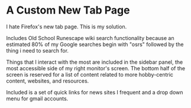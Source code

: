 # A Custom New Tab Page

I hate Firefox's new tab page. This is my solution.

Includes Old School Runescape wiki search functionality because an estimated 80% of my Google searches begin with "osrs" followed by the thing i need to search for.

Things that I interact with the most are included in the sidebar panel, the most accessible side of my right monitor's screen. The bottom half of the screen is reserved for a list of content related to more hobby-centric content, websites, and resources.

Included is a set of quick links for news sites I frequent and a drop down menu for gmail accounts.